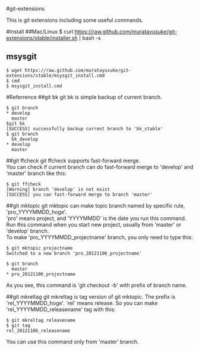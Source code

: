 #git-extensions

This is git extensions including some useful commands.

#Install
##Mac/Linux
    $ curl https://raw.github.com/muratayusuke/git-extensions/stable/installer.sh | bash -s

## msysgit
    $ wget https://raw.github.com/muratayusuke/git-extensions/stable/msysgit_install.cmd
    $ cmd
    $ msysgit_install.cmd

#Referrence
##git bk
git bk is simple backup of current branch.

    $ git branch
    * develop
      master
    $git bk
    [SUCCESS] successfully backup current branch to 'bk_stable'
    $ git branch
      bk_develop
    * develop
      master

##git ffcheck
git ffcheck supports fast-forward merge.  
You can check if current branch can do fast-forward merge to 'develop' and 'master' branch like this:

    $ git ffcheck
    [Warning] branch 'develop' is not exist
    [SUCCESS] you can fast-forward merge to branch 'master'

##git mktopic
git mktopic can make topic branch named by specific rule, 'pro_YYYYMMDD_hoge'.  
'pro' means project, and 'YYYYMMDD' is the date you run this command.  
Run this command when you start new project, usually from 'master' or 'develop' branch.  
To make 'pro_YYYYMMDD_projectname' branch, you only need to type this:  

    $ git mktopic projectname
    Switched to a new branch 'pro_20121106_projectname'
    
    $ git branch
      master
    * pro_20121106_projectname

As you see, this command is 'git checkout -b' with prefix of branch name.

##git mkreltag
git mkreltag is tag version of git mktopic. The prefix is 'rel_YYYYMMDD_hoge'.
'rel' means release. So you can make 'rel_YYYYMMDD_releasename' tag with this:

    $ git mkreltag releasename
    $ git tag
    rel_20121106_releasename

You can use this command only from 'master' branch.